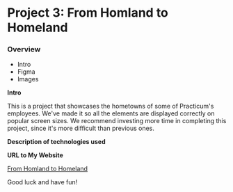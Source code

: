 # Project 3: From Homland to Homeland

### Overview

- Intro
- Figma
- Images

**Intro**

This is a project that showcases the hometowns of some of Practicum's employees. We've made it so all the elements are displayed correctly on popular screen sizes. We recommend investing more time in completing this project, since it's more difficult than previous ones.

**Description of technologies used**

**URL to My Website**

[From Homland to Homeland](https://carolina-toren.github.io/web_project_3/)

Good luck and have fun!

